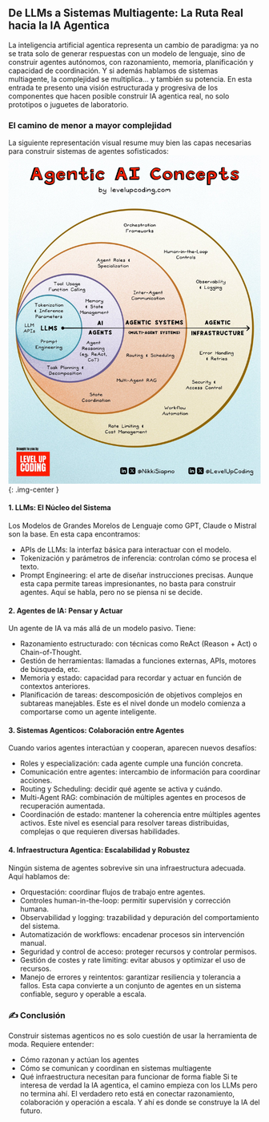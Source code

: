 ## De LLMs a Sistemas Multiagente: La Ruta Real hacia la IA Agentica
La inteligencia artificial agentica representa un cambio de paradigma: ya no se trata solo de generar respuestas con un modelo de lenguaje, sino de construir agentes autónomos, con razonamiento, memoria, planificación y capacidad de coordinación. Y si además hablamos de sistemas multiagente, la complejidad se multiplica… y también su potencia.
En esta entrada te presento una visión estructurada y progresiva de los componentes que hacen posible construir IA agentica real, no solo prototipos o juguetes de laboratorio.
<!--more-->
### El camino de menor a mayor complejidad
La siguiente representación visual resume muy bien las capas necesarias para construir sistemas de agentes sofisticados:
![IA Landscape](/assets/img/landscape.jpeg){: .img-center }

#### 1. LLMs: El Núcleo del Sistema
Los Modelos de Grandes Morelos de Lenguaje como GPT, Claude o Mistral son la base. En esta capa encontramos:
- APIs de LLMs: la interfaz básica para interactuar con el modelo.
- Tokenización y parámetros de inferencia: controlan cómo se procesa el texto.
- Prompt Engineering: el arte de diseñar instrucciones precisas.
Aunque esta capa permite tareas impresionantes, no basta para construir agentes. Aquí se habla, pero no se piensa ni se decide.
#### 2. Agentes de IA: Pensar y Actuar
Un agente de IA va más allá de un modelo pasivo. Tiene:
- Razonamiento estructurado: con técnicas como ReAct (Reason + Act) o Chain-of-Thought.
- Gestión de herramientas: llamadas a funciones externas, APIs, motores de búsqueda, etc.
- Memoria y estado: capacidad para recordar y actuar en función de contextos anteriores.
- Planificación de tareas: descomposición de objetivos complejos en subtareas manejables.
Este es el nivel donde un modelo comienza a comportarse como un agente inteligente.
#### 3. Sistemas Agenticos: Colaboración entre Agentes
Cuando varios agentes interactúan y cooperan, aparecen nuevos desafíos:
- Roles y especialización: cada agente cumple una función concreta.
- Comunicación entre agentes: intercambio de información para coordinar acciones.
- Routing y Scheduling: decidir qué agente se activa y cuándo.
- Multi-Agent RAG: combinación de múltiples agentes en procesos de recuperación aumentada.
- Coordinación de estado: mantener la coherencia entre múltiples agentes activos.
Este nivel es esencial para resolver tareas distribuidas, complejas o que requieren diversas habilidades.
#### 4. Infraestructura Agentica: Escalabilidad y Robustez
Ningún sistema de agentes sobrevive sin una infraestructura adecuada. Aquí hablamos de:
- Orquestación: coordinar flujos de trabajo entre agentes.
- Controles human-in-the-loop: permitir supervisión y corrección humana.
- Observabilidad y logging: trazabilidad y depuración del comportamiento del sistema.
- Automatización de workflows: encadenar procesos sin intervención manual.
- Seguridad y control de acceso: proteger recursos y controlar permisos.
- Gestión de costes y rate limiting: evitar abusos y optimizar el uso de recursos.
- Manejo de errores y reintentos: garantizar resiliencia y tolerancia a fallos.
Esta capa convierte a un conjunto de agentes en un sistema confiable, seguro y operable a escala.
### ✍️ Conclusión
Construir sistemas agenticos no es solo cuestión de usar la herramienta de moda. Requiere entender:
- Cómo razonan y actúan los agentes
- Cómo se comunican y coordinan en sistemas multiagente
- Qué infraestructura necesitan para funcionar de forma fiable
Si te interesa de verdad la IA agentica, el camino empieza con los LLMs pero no termina ahí. El verdadero reto está en conectar razonamiento, colaboración y operación a escala. Y ahí es donde se construye la IA del futuro.